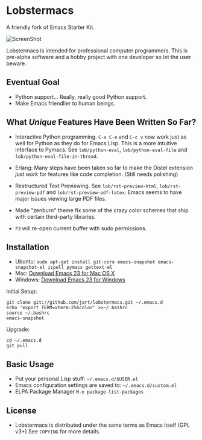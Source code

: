 # Lobstermacs

A friendly fork of Emacs Starter Kit.

![ScreenShot](http://lobstertech.com/media/misc/starter-kit.png)

Lobstermacs is intended for professional computer programmers.  This
is pre-alpha software and a hobby project with one developer so let
the user beware.


## Eventual Goal

- Python support...  Really, really good Python support.
- Make Emacs friendlier to human beings.


## What *Unique* Features Have Been Written So Far?

- Interactive Python programming.  `C-x C-e` and `C-c v` now work just
  as well for Python as they do for Emacs Lisp.  This is a more
  intuitive interface to Pymacs.  See `lob/python-eval`,
  `lob/python-eval-file` and `lob/python-eval-file-in-thread`.

- Erlang: Many steps have been taken so far to make the Distel
  extension *just work* for features like code completion.  (Still
  needs polishing)

- Restructured Text Previewing.  See `lob/rst-preview-html`,
  `lob/rst-preview-pdf` and `lob/rst-preview-pdf-latex`.  Emacs seems
  to have major issues viewing large PDF files.

- Made "zenburn" theme fix some of the crazy color schemes that ship
  with certain third-party libraries.

- `F3` will re-open current buffer with sudo permissions.


## Installation

- Ubuntu: `sudo apt-get install git-core emacs-snapshot emacs-snapshot-el ispell pymacs gettext-el`
- Mac: [Download Emacs 23 for Mac OS X](http://emacsformacosx.com/)
- Windows: [Download Emacs 23 for Windows](http://ftp.gnu.org/pub/gnu/emacs/windows/emacs-23.1-bin-i386.zip)

Initial Setup:

    git clone git://github.com/jart/lobstermacs.git ~/.emacs.d
    echo 'export TERM=xterm-256color' >>~/.bashrc
    source ~/.bashrc
    emacs-snapshot

Upgrade:

    cd ~/.emacs.d
    git pull


## Basic Usage

- Put your personal Lisp stuff: `~/.emacs.d/$USER.el`
- Emacs configuration settings are saved to: `~/.emacs.d/custom.el`
- ELPA Package Manager `M-x package-list-packages`


## License

- Lobstermacs is distributed under the same terms as Emacs itself (GPL
  v3+) See `COPYING` for more details.
